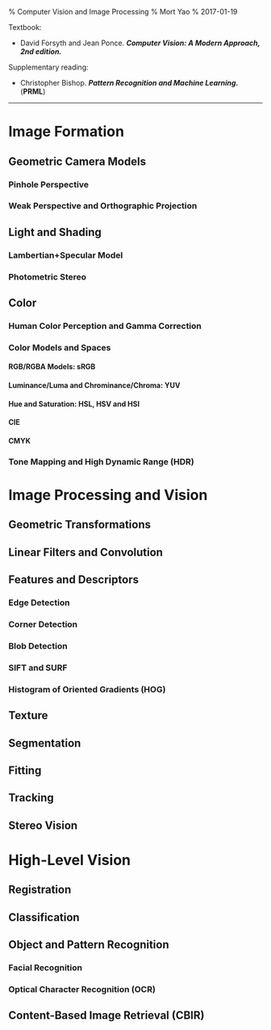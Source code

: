 % Computer Vision and Image Processing
% Mort Yao
% 2017-01-19

Textbook:

* David Forsyth and Jean Ponce. ***Computer Vision: A Modern Approach, 2nd edition.***

Supplementary reading:

* Christopher Bishop. ***Pattern Recognition and Machine Learning.*** (**PRML**)

---

# Image Formation

## Geometric Camera Models

### Pinhole Perspective

### Weak Perspective and Orthographic Projection

## Light and Shading

### Lambertian+Specular Model

### Photometric Stereo

## Color

### Human Color Perception and Gamma Correction

### Color Models and Spaces

#### RGB/RGBA Models: sRGB

#### Luminance/Luma and Chrominance/Chroma: YUV

#### Hue and Saturation: HSL, HSV and HSI

#### CIE

#### CMYK

### Tone Mapping and High Dynamic Range (HDR)



# Image Processing and Vision

## Geometric Transformations

## Linear Filters and Convolution

## Features and Descriptors

### Edge Detection

### Corner Detection

### Blob Detection

### SIFT and SURF

### Histogram of Oriented Gradients (HOG)

## Texture

## Segmentation

## Fitting

## Tracking

## Stereo Vision



# High-Level Vision

## Registration

## Classification

## Object and Pattern Recognition

### Facial Recognition

### Optical Character Recognition (OCR)

## Content-Based Image Retrieval (CBIR)
